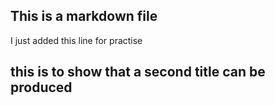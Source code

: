 ## This is a markdown file
I just added this line for practise
## this is to show that a second title can be produced
